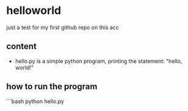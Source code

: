 # helloworld
just a test for my first github repo on this acc

## content

- hello.py is a simple python program, printing the statement: "hello, world!"

## how to run the program

´´´bash 
python hello.py
